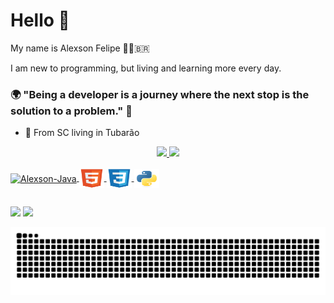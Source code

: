 # Hello 👋

My name is Alexson Felipe 🧙🏼‍🇧🇷

I am new to programming, but living and learning more every day.

### 🌍 "Being a developer is a journey where the next stop is the solution to a problem." 🧠 ###

- 📍 From SC living in Tubarão

<div align="center">
  <a href="https://github.com/Alexson-Felipe">
  <img height="180em" src="https://github-readme-stats.vercel.app/api?username=Alexson-Felipe&show_icons=true&theme=dracula&include_all_commits=true&count_private=true"/>
  <img height="160em" src="https://github-readme-stats.vercel.app/api/top-langs/?username=Alexson-Felipe&layout=compact&langs_count=7&theme=dracula"/>
</div>
  
 <div style="display: inline_block"><br>
  <img align="center" alt="Alexson-Java" height="30" width="40" src="https://cdn.jsdelivr.net/gh/devicons/devicon/icons/java/java-original.svg">
  <img align="center" alt="Alexson-HTML" height="30" width="40" src="https://raw.githubusercontent.com/devicons/devicon/master/icons/html5/html5-original.svg">
  <img align="center" alt="Alexson-CSS" height="30" width="40" src="https://raw.githubusercontent.com/devicons/devicon/master/icons/css3/css3-original.svg">
  <img align="center" alt="Alexson-Python" height="30" width="40" src="https://raw.githubusercontent.com/devicons/devicon/master/icons/python/python-original.svg">
</div>
  
  ##
  
  <div>
  <a href="https://instagram.com/alexson-felipe" target="_blank"><img src="https://img.shields.io/badge/-Instagram-%23E4405F?style=for-the-badge&logo=instagram&logoColor=white" target="_blank"></a>
  <a href="https://www.linkedin.com/in/alexson-felipe/" target="_blank"><img src="https://img.shields.io/badge/-LinkedIn-%230077B5?style=for-the-badge&logo=linkedin&logoColor=white" target="_blank"></a> 
  </div> 
  
  ![Snake animation](https://github.com/Alexson-Felipe/Alexson-Felipe/blob/output/github-contribution-grid-snake.svg)
